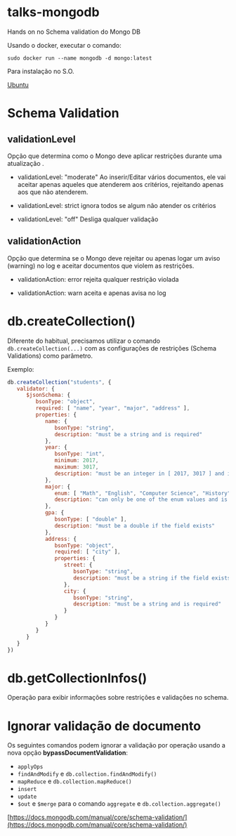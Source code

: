 # talks-mongodb
Hands on no Schema validation do Mongo DB

Usando o docker, executar o comando:

`sudo docker run --name mongodb -d mongo:latest`

Para instalação no S.O.

[Ubuntu](https://docs.mongodb.com/manual/tutorial/install-mongodb-on-ubuntu/)

# Schema Validation
## validationLevel

Opção que determina como o Mongo deve aplicar restrições durante uma atualização .

* validationLevel: "moderate" Ao inserir/Editar vários documentos, ele vai aceitar apenas aqueles que atenderem aos critérios, rejeitando apenas aos que não atenderem.

* validationLevel: strict ignora todos se algum não atender os critérios

* validationLevel: "off" Desliga qualquer validação

## validationAction

Opção que determina se o Mongo deve rejeitar ou apenas logar um aviso (warning) no log e aceitar documentos que violem as restrições.


* validationAction: error rejeita qualquer restrição violada

* validationAction: warn aceita e apenas avisa no log

# db.createCollection()
Diferente do habitual, precisamos utilizar o comando `db.createCollection(...)` com as configurações de restrições (Schema Validations) como parâmetro.

Exemplo:

```javascript
db.createCollection("students", {
   validator: {
      $jsonSchema: {
         bsonType: "object",
         required: [ "name", "year", "major", "address" ],
         properties: {
            name: {
               bsonType: "string",
               description: "must be a string and is required"
            },
            year: {
               bsonType: "int",
               minimum: 2017,
               maximum: 3017,
               description: "must be an integer in [ 2017, 3017 ] and is required"
            },
            major: {
               enum: [ "Math", "English", "Computer Science", "History", null ],
               description: "can only be one of the enum values and is required"
            },
            gpa: {
               bsonType: [ "double" ],
               description: "must be a double if the field exists"
            },
            address: {
               bsonType: "object",
               required: [ "city" ],
               properties: {
                  street: {
                     bsonType: "string",
                     description: "must be a string if the field exists"
                  },
                  city: {
                     bsonType: "string",
                     description: "must be a string and is required"
                  }
               }
            }
         }
      }
   }
})
```

# db.getCollectionInfos()

Operação para exibir informações sobre restrições e validações no schema.


# Ignorar validação de documento

Os seguintes comandos podem ignorar a validação por operação usando a nova opção **bypassDocumentValidation**:
* `applyOps`
* `findAndModify` e `db.collection.findAndModify()` 
* `mapReduce` e `db.collection.mapReduce()` 
* `insert` 
* `update` 
* `$out` e `$merge` para o comando `aggregate` e `db.collection.aggregate()`


[https://docs.mongodb.com/manual/core/schema-validation/](https://docs.mongodb.com/manual/core/schema-validation/)